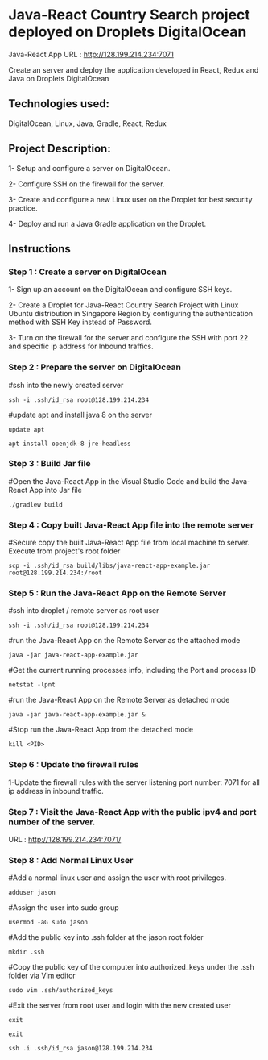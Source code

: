 # Java-React Country Search project deployed on Droplets DigitalOcean

Java-React App URL : http://128.199.214.234:7071

Create an server and deploy the application developed in React, Redux and Java on Droplets DigitalOcean

## Technologies used:

DigitalOcean, Linux, Java, Gradle, React, Redux

## Project Description:

1- Setup and configure a server on DigitalOcean.

2- Configure SSH on the firewall for the server.

3- Create and configure a new Linux user on the Droplet for best security practice.

4- Deploy and run a Java Gradle application on the Droplet.

## Instructions

### Step 1 : Create a server on DigitalOcean

1- Sign up an account on the DigitalOcean and configure SSH keys.

2- Create a Droplet for Java-React Country Search Project with Linux Ubuntu distribution in Singapore Region by configuring the authentication method with SSH Key instead of Password.

3- Turn on the firewall for the server and configure the SSH with port 22 and specific ip address for Inbound traffics.

### Step 2 : Prepare the server on DigitalOcean

#ssh into the newly created server

```
ssh -i .ssh/id_rsa root@128.199.214.234
```

#update apt and install java 8 on the server

```
update apt
```

```
apt install openjdk-8-jre-headless
```

### Step 3 : Build Jar file

#Open the Java-React App in the Visual Studio Code and build the Java-React App into Jar file

```
./gradlew build
```

### Step 4 : Copy built Java-React App file into the remote server

#Secure copy the built Java-React App file from local machine to server. Execute from project's root folder

```
scp -i .ssh/id_rsa build/libs/java-react-app-example.jar root@128.199.214.234:/root
```

### Step 5 : Run the Java-React App on the Remote Server

#ssh into droplet / remote server as root user

```
ssh -i .ssh/id_rsa root@128.199.214.234
```

#run the Java-React App on the Remote Server as the attached mode

```
java -jar java-react-app-example.jar
```

#Get the current running processes info, including the Port and process ID

```
netstat -lpnt
```

#run the Java-React App on the Remote Server as detached mode

```
java -jar java-react-app-example.jar &
```

#Stop run the Java-React App from the detached mode

```
kill <PID>
```

### Step 6 : Update the firewall rules

1-Update the firewall rules with the server listening port number: 7071 for all ip address in inbound traffic.

### Step 7 : Visit the Java-React App with the public ipv4 and port number of the server.

URL : http://128.199.214.234:7071/

### Step 8 : Add Normal Linux User

#Add a normal linux user and assign the user with root privileges.

```
adduser jason
```

#Assign the user into sudo group

```
usermod -aG sudo jason
```

#Add the public key into .ssh folder at the jason root folder

```
mkdir .ssh
```

#Copy the public key of the computer into authorized_keys under the .ssh folder via Vim editor

```
sudo vim .ssh/authorized_keys
```

#Exit the server from root user and login with the new created user

```
exit
```

```
exit
```

```
ssh .i .ssh/id_rsa jason@128.199.214.234

```
